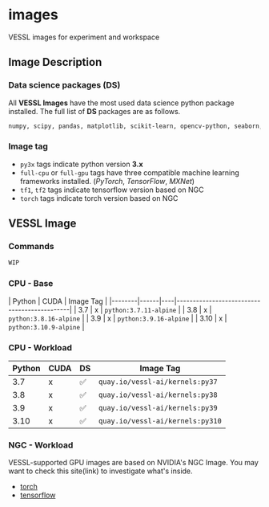 # images

VESSL images for experiment and workspace

## Image Description
### Data science packages (DS)
All **VESSL Images** have the most used data science python package installed. The full list of **DS** packages are as follows.    
```bash
numpy, scipy, pandas, matplotlib, scikit-learn, opencv-python, seaborn, plotly, tqdm
```

### Image tag 
- `py3x` tags indicate python version **3.x**
- `full-cpu` or `full-gpu` tags have three compatible machine learning frameworks installed. (*PyTorch*, *TensorFlow*, *MXNet*)
- `tf1`, `tf2` tags indicate tensorflow version based on NGC
- `torch` tags indicate torch version based on NGC

## VESSL Image
### Commands
```bash
WIP
```

### CPU - Base
| Python | CUDA | Image Tag                                    |
|--------|------|----|---------------------------------------------|
| 3.7    | x    | `python:3.7.11-alpine`          |
| 3.8    | x    | `python:3.8.16-alpine`          |
| 3.9    | x    | `python:3.9.16-alpine`          |
| 3.10    | x    | `python:3.10.9-alpine`          |


### CPU - Workload
| Python | CUDA | DS | Image Tag                                    |
|--------|------|----|---------------------------------------------|
| 3.7    | x    | ✅ | `quay.io/vessl-ai/kernels:py37`          |
| 3.8    | x    | ✅ | `quay.io/vessl-ai/kernels:py38`          |
| 3.9    | x    | ✅ | `quay.io/vessl-ai/kernels:py39`          |
| 3.10    | x    | ✅ | `quay.io/vessl-ai/kernels:py310`          |


### NGC - Workload

VESSL-supported GPU images are based on NVIDIA's NGC Image. You may want to check this site(link) to investigate what's inside.


* [torch](https://docs.nvidia.com/deeplearning/frameworks/pytorch-release-notes/index.html)
* [tensorflow](https://docs.nvidia.com/deeplearning/frameworks/tensorflow-release-notes/index.html)